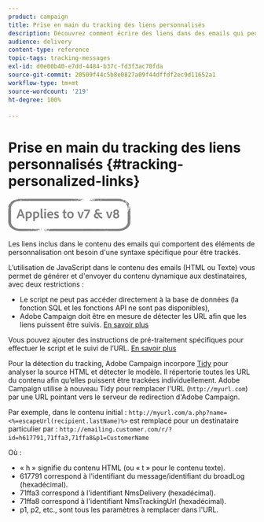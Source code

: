 ```yaml
---
product: campaign
title: Prise en main du tracking des liens personnalisés
description: Découvrez comment écrire des liens dans des emails qui peuvent être personnalisés et prendre en charge le tracking dans Campaign Classic.
audience: delivery
content-type: reference
topic-tags: tracking-messages
exl-id: d0e00b40-e7dd-4484-b37c-fd3f3ac70fda
source-git-commit: 20509f44c5b8e0827a09f44dffdf2ec9d11652a1
workflow-type: tm+mt
source-wordcount: '219'
ht-degree: 100%

---
```


# Prise en main du tracking des liens personnalisés {#tracking-personalized-links}

![](../../assets/common.svg)

Les liens inclus dans le contenu des emails qui comportent des éléments de personnalisation ont besoin d&#39;une syntaxe spécifique pour être trackés.

L’utilisation de JavaScript dans le contenu des emails (HTML ou Texte) vous permet de générer et d&#39;envoyer du contenu dynamique aux destinataires, avec deux restrictions :

* Le script ne peut pas accéder directement à la base de données (la fonction SQL et les fonctions API ne sont pas disponibles),
* Adobe Campaign doit être en mesure de détecter les URL afin que les liens puissent être suivis. [En savoir plus](detecting-tracking-urls.md)

Vous pouvez ajouter des instructions de pré-traitement spécifiques pour effectuer le script et le suivi de l’URL. [En savoir plus](pre-processing-instructions.md)

Pour la détection du tracking, Adobe Campaign incorpore [Tidy](http://www.html-tidy.org/) pour analyser la source HTML et détecter le modèle. Il répertorie toutes les URL du contenu afin qu’elles puissent être trackées individuellement. Adobe Campaign utilise à nouveau Tidy pour remplacer l&#39;URL (`http://myurl.com`) par une URL pointant vers le serveur de redirection d&#39;Adobe Campaign.

Par exemple, dans le contenu initial : `http://myurl.com/a.php?name=<%=escapeUrl(recipient.lastName)%>` est remplacé pour un destinataire particulier par : `http://emailing.customer.com/r/?id=h617791,71ffa3,71ffa8&p1=CustomerName`

Où :

* « h » signifie du contenu HTML (ou « t » pour le contenu texte).
* 617791 correspond à l&#39;identifiant du message/identifiant du broadLog (hexadécimal).
* 71ffa3 correspond à l&#39;identifiant NmsDelivery (hexadécimal).
* 71ffa8 correspond à l&#39;identifiant NmsTrackingUrl (hexadécimal).
* p1, p2, etc., sont tous les paramètres à remplacer dans l&#39;URL.
